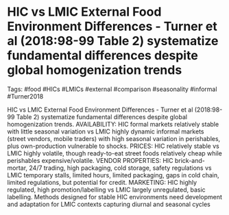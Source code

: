 # HIC vs LMIC External Food Environment Differences - Turner et al (2018:98-99 Table 2) systematize fundamental differences despite global homogenization trends

Tags: #food #HICs #LMICs #external #comparison #seasonality #informal #Turner2018

HIC vs LMIC External Food Environment Differences - Turner et al (2018:98-99 Table 2) systematize fundamental differences despite global homogenization trends. AVAILABILITY: HIC formal markets relatively stable with little seasonal variation vs LMIC highly dynamic informal markets (street vendors, mobile traders) with high seasonal variation in perishables, plus own-production vulnerable to shocks. PRICES: HIC relatively stable vs LMIC highly volatile, though ready-to-eat street foods relatively cheap while perishables expensive/volatile. VENDOR PROPERTIES: HIC brick-and-mortar, 24/7 trading, high packaging, cold storage, safety regulations vs LMIC temporary stalls, limited hours, limited packaging, gaps in cold chain, limited regulations, but potential for credit. MARKETING: HIC highly regulated, high promotion/labelling vs LMIC largely unregulated, basic labelling. Methods designed for stable HIC environments need development and adaptation for LMIC contexts capturing diurnal and seasonal cycles